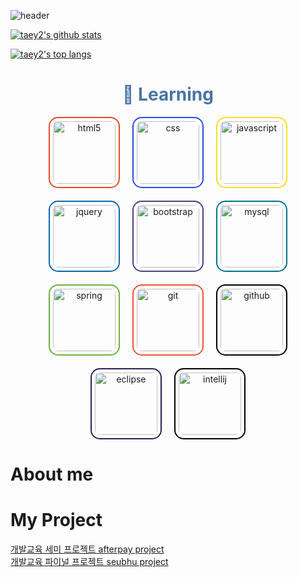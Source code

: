 ![header](https://capsule-render.vercel.app/api?type=slice&color=ceddf2&height=300&section=header&text=taey2&fontSize=70&fontColor=4974a5)

[![taey2's github stats](https://github-readme-stats.vercel.app/api?username=taey2&show_icons=true&theme=dracula)](https://github.com/anuraghazra/github-readme-stats)

[![taey2's top langs](https://github-readme-stats.vercel.app/api/top-langs/?username=taey2&layout=compact&hide=Visual%20Basic&theme=dracula)](https://github.com/anuraghazra/github-readme-stats)


 </hr/>
<h1 align="center" style="color:#4974a5;">🌱 Learning</h1>

<div align="center" style="display: flex; flex-wrap: wrap; gap: 20px; justify-content: center;">

  <img src="https://github.com/user-attachments/assets/faca0001-9bec-449f-a4ba-7e4ec53eac14" alt="html5" width="100" style="border: 2px solid #e34c26; border-radius: 15px; padding: 5px;" />
  
  <img src="https://github.com/user-attachments/assets/e40d1b81-750d-425e-ab4d-612e100f9476" alt="css" width="100" style="border: 2px solid #264de4; border-radius: 15px; padding: 5px;" />
  
  <img src="https://github.com/user-attachments/assets/bf4d1f4f-82f8-4a3f-af46-d2f0ebdce758" alt="javascript" width="100" style="border: 2px solid #f7df1e; border-radius: 15px; padding: 5px;" />
  
  <img src="https://github.com/user-attachments/assets/24f51a89-8ad2-461b-84b9-cf776b49cbe3" alt="jquery" width="100" style="border: 2px solid #0769ad; border-radius: 15px; padding: 5px;" />
  
  <img src="https://github.com/user-attachments/assets/dc1b499f-7f3f-4581-838c-a15e9272c159" alt="bootstrap" width="100" style="border: 2px solid #563d7c; border-radius: 15px; padding: 5px;" />
  
  <img src="https://github.com/user-attachments/assets/3393e072-d0ce-4d77-a706-f9fdd6f698e0" alt="mysql" width="100" style="border: 2px solid #00758f; border-radius: 15px; padding: 5px;" />
  
  <img src="https://github.com/user-attachments/assets/5a9db40e-b313-4bdd-bfc8-2157442a2c08" alt="spring" width="100" style="border: 2px solid #6db33f; border-radius: 15px; padding: 5px;" />
  
  <img src="https://github.com/user-attachments/assets/2fc1bec0-84b2-4ed9-9b03-8da14aa86e46" alt="git" width="100" style="border: 2px solid #f05032; border-radius: 15px; padding: 5px;" />
  
  <img src="https://github.com/user-attachments/assets/49abd772-dd06-439d-8ab5-f9ba7c79ae59" alt="github" width="100" style="border: 2px solid #000000; border-radius: 15px; padding: 5px;" />
  
  <img src="https://github.com/user-attachments/assets/b611e393-d31c-490a-b786-e254f621c7fd" alt="eclipse" width="100" style="border: 2px solid #2c2255; border-radius: 15px; padding: 5px;" />
  
  <img src="https://github.com/user-attachments/assets/cb9139e8-9ae4-415f-8a17-80c40c1f4dca" alt="intellij" width="100" style="border: 2px solid #000000; border-radius: 15px; padding: 5px;" />

</div>

<h1> About me </h1>


<h1> My Project </h1>
 <a href="https://github.com/taey2/afterpay1"> 개발교육 세미 프로젝트 afterpay project </a><br>
 <a href="https://github.com/taey2/nom-trio"> 개발교육 파이널 프로젝트 seubhu project </a><br>
